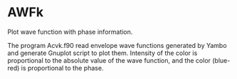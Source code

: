 # AWFk
Plot wave function with phase information.

The program Acvk.f90 read envelope wave functions generated by Yambo and generate Gnuplot script to plot them.
Intensity of the color is proportional to the absolute value of the wave function, and the color (blue-red) is proportional to the phase.



